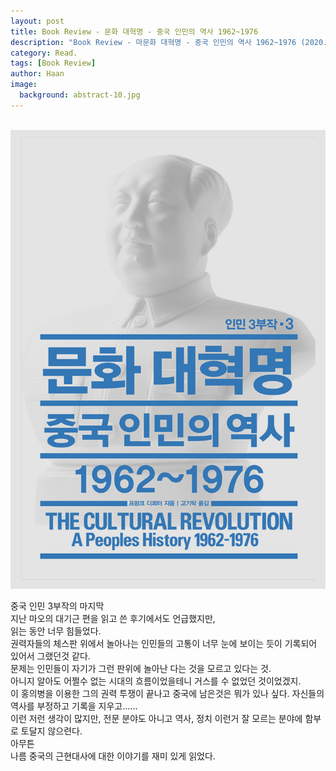 ```yaml
---
layout: post
title: Book Review - 문화 대혁명 - 중국 인민의 역사 1962~1976
description: "Book Review - 마문화 대혁명 - 중국 인민의 역사 1962~1976 (2020.03.06)" 
category: Read.
tags: [Book Review]
author: Haan
image:
  background: abstract-10.jpg
---
```

<br/>

<img src="/assets/img/BR_200306.jpeg">
 
중국 인민 3부작의 마지막  
지난 마오의 대기근 편을 읽고 쓴 후기에서도 언급했지만,  
읽는 동안 너무 힘들었다.  
권력자들의 체스판 위에서 놀아나는 인민들의 고통이 너무 눈에 보이는 듯이 기록되어 있어서 그랬던것 같다.  
문제는 인민들이 자기가 그런 판위에 놀아난 다는 것을 모르고 있다는 것.   
아니지 알아도 어쩔수 없는 시대의 흐름이었을테니 
거스를 수 없었던 것이었겠지.  
이 홍의병을 이용한 그의 권력 투쟁이 끝나고 중국에 남은것은 뭐가 있나 싶다. 자신들의 역사를 부정하고 기록을 지우고......  
이런 저런 생각이 많지만, 전문 분야도 아니고 역사, 정치 이런거 잘 모르는 분야에 함부로 토달지 않으련다.  
아무튼  
나름 중국의 근현대사에 대한 이야기를 재미 있게 읽었다.
